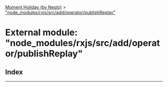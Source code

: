 [Moment Holiday (by Nesto)](../README.md) > ["node_modules/rxjs/src/add/operator/publishReplay"](../modules/_node_modules_rxjs_src_add_operator_publishreplay_.md)

# External module: "node_modules/rxjs/src/add/operator/publishReplay"

## Index

---

